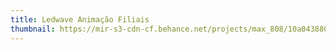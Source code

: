 ```yaml
---
title: Ledwave Animação Filiais
thumbnail: https://mir-s3-cdn-cf.behance.net/projects/max_808/10a04388042209.Y3JvcCw4MDgsNjMyLDAsMA.png
---
```

<ledwave></ledwave>